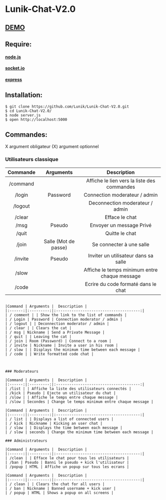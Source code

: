 # Lunik-Chat-V2.0
## [DEMO](http://chat.guillaume-lunik.fr/)

## Require:
#### [node.js](https://nodejs.org/)
#### [socket.io](http://socket.io/)
#### [express](http://expressjs.com/)

## Installation:
	$ git clone https://github.com/Lunik/Lunik-Chat-V2.0.git
	$ cd Lunik-Chat-V2.0/
	$ node server.js
	$ open http://localhost:5000

## Commandes:

X argument obligateur
(X) argument optionnel

### Utilisateurs classique

|Commande | Arguments |  Description |
|:------:|:---------:|:--------------------------------------:|
| /command | | Affiche le lien vers la liste des commandes |
| /login | Password | Connection moderateur / admin |
| /logout | | Deconnection moderateur / admin |
| /clear | | Efface le chat |
| /msg | Pseudo | Envoyer un message Privé |
| /quit |  | Quitte le chat |
| /join | Salle (Mot de passe)| Se connecter à une salle |
| /invite | Pseudo | Inviter un utilisateur dans sa salle |
| /slow | | Affiche le temps minimum entre chaque message |
| /code | | Ecrire du code formaté dans le chat |

~~~~~~~~~~~~~~~~~~~~~~~~~~~~~~~~~English~~~~~~~~~~~~~~~~~~~~~~~~~~~~~~~~~

|Command | Arguments |  Description |
|:------:|:---------:|:--------------------------------------:|
| / comment | | Show the link to the list of commands |
| / Login | Password | Connection moderator / admin |
| / logout | | Deconnection moderator / admin |
| / clear | | Clears the cat |
| / msg | Nickname | Send a Private Message |
| / quit | | Leaving the cat |
| / join | Room (Password) | Connect to a room |
| / invite | Nickname | Invite a user in his room |
| / slow | | Displays the minimum time between each message |
| / code | | Write formatted code chat |



### Moderateurs

|Command | Arguments |  Description |
|:------:|:---------:|:--------------------------------------:|
| /list | | Affiche la liste des utilisateurs connectés |
| /kick | Pseudo | Ejecte un utilisateur du chat |
| /slow | | Affiche le temps entre chaque message |
| /slow | Secondes | Change le temps minimum entre chaque message |

|Command | Arguments |  Description |
|:------:|:---------:|:--------------------------------------:|
| / list | | Displays a list of connected users |
| / kick | Nickname | Kicking an user chat |
| / slow | | Displays the time between each message |
| / slow | seconds | Change the minimum time between each message |

### Administrateurs

|Command | Arguments |  Description |
|:------:|:---------:|:--------------------------------------:|
| /clean | | Efface le chat pour tous les utilisateurs |
| /ban | Pseudo | Banni le pseudo + kick l'utilisateur |
| /popup | HTML | Affiche un popup sur tous les ecrans |

|Command | Arguments |  Description |
|:------:|:---------:|:--------------------------------------:|
| / clean | | Clears the chat for all users |
| / ban | Nickname | Banned username + kick user |
| / popup | HTML | Shows a popup on all screens |

